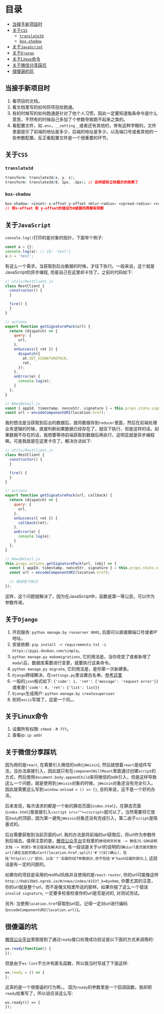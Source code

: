 # 目录

<!-- vim-markdown-toc GFM -->
* [当接手新项目时](#当接手新项目时)
* [关于`CSS`](#关于css)
    * [`translate3d`](#translate3d)
    * [`box-shadow`](#box-shadow)
* [关于`JavaScript`](#关于javascript)
* [关于`Django`](#关于django)
* [关于Linux命令](#关于linux命令)
* [关于微信分享踩坑](#关于微信分享踩坑)
* [很傻逼的坑](#很傻逼的坑)

<!-- vim-markdown-toc -->

## 当接手新项目时

1. 看项目的文档。
2. 看文档里写的如何将项目给跑通。
3. 有的时候写的如何跑通是针对了他个人习惯，因此一定要知道每条命令是什么意思，不然有的时候自己多加了个参数导致跑不起来之类的。
4. 看配置文件，如`.env`，`__setting__`或者还有其他的，带有这种字眼的，文件里面提示了前端的地址是多少，后端的地址是多少。以及端口号或者其他的一些参数配置，反正看配置文件是一个很重要的环节。

## 关于`CSS`

### `translate3d`

```css
transform: translate3d(x, y, z);
transform: translate3d(0, 1px, -2px); // 这样就有立体展示的效果了
```

### `box-shadow`

```css
box-shadow: <inset> x-offset y-offset <blur-radius> <spread-radius> <color>; // <>表示可选的, 模糊半径，伸展半径
// 将x-offset 和 y-offset的值设为0就是四周都有阴影
```

## 关于`JavaScript`

`console.log()`打印的是对象的指针，下面举个例子:

```js
const a = {};
console.log(a); // {b: 'test'}
a.b = 'test';
```

有这么一个需求，当获取到后台数据的时候，才往下执行。一般来说，这个就是JavaScript的异步编程, 但是自己在这里却卡住了。之前的代码如下: 

```js
// utils/RestClient.js
class RestClient {
  constructor() {
  }

  fire() {
  }
}

// actions
export function getSignaturePack(url) {
  return (dispatch) => {
    query: {
      url, 
    },
    onSuccess({ ret }) {
      dispatch({
        at.SET_SIGNATUREPACK,
        ret,
      });
    },
    onError(e) {
      console.log(e);
    }
  };
}

// NewsDetail.js
const { appId, timestamp, nonceStr, signature } = this.props.state.signPackage;
const url = encodeComponentURI(location.href);
```

我的想法是当获取到后台的数据后，就将数据存到`reducer`里面，然后在前端处理业务逻辑的时候，直接判断如果数据已经存在了，就往下执行，但是这样的话，如果数据不存在的话，我想要等待前端获取到数据后再执行，这明显就是异步编程嘛。可是我就是在这里卡住了。解决办法如下:

```js
// utils/RestClient.js
class RestClient {
  constructor() {
  }

  fire() {
  }
}

// actions
export function getSignaturePack(url, callback) {
  return (dispatch) => {
    query: {
      url, 
    },
    onSuccess({ ret }) {
      callback(ret);
    },
    onError(e) {
      console.log(e);
    }
  };
}

// NewsDetail.js
this.props.actions.getSignaturePack(url, (obj) => {
  const { appId, timestamp, nonceStr, signature } = this.props.state.signPackage;
  const url = encodeComponentURI(location.href);
  
  // 继续往下执行
});
```

这样，这个问题就解决了，因为在JavaScript中，函数是第一等公民，可以作为参数传递。

## 关于`Django`

1. 开启服务: `python manage.by runserver 8001`, 后面可以直接跟端口号或者IP地址。
2. 安装依赖: `pip install -r requirements.txt -i https://pypi.douban.com/simple`。
3. `python manage.py makemigrations`, 它的用法是，当你改变了或者新增了`modal`后，数据库需要进行变更，就要执行这条命令。
4. `python manage.py migrate`, 它的用法是，是你第一次新建表。
5. `Django`跨域解决，在`settings.py`里设置白名单。[参考这里](http://www.th7.cn/Program/Python/201606/872434.shtml)
6. 一般的`json`格式如下: `{'code': 1, 'ret': {'message': 'request error'}}`或者是`{'code': 0, 'ret': {'list': list}}`
7. `Django`生成用户: `python manage.by createsuperuser`
8. 别将`ascii`写错了，这是一个坑。。 

## 关于Linux命令

1. 设置所有权限: `chmod -R 777`。
2. 查看ip: `ip addr`

## 关于微信分享踩坑

因为用的是`react`, 在需要引入微信的sdk(`jWeixin`), 然后就想着`react`是组件写法，没办法直接引入，因此就只有在`componentWillMount`里面通过创建`script`的方式，然后使用`document.body.appendChild`来将微信的sdk引入，但是这样导致这么一个问题，就是使用到`jWeixin`对象的时候，`jWeixin`对象还没有完全引入。因此就需要这么写到:`window.onload = () => {}`, 总的来说，这不是一个好的办法。

后来发现，每次请求的都是一个新的静态页面(`index.html`)，在静态页面(`index.html`)里直接引入`<script src=""></script>`就可以了，当然需要将它放在`body`的顶部，因为第一避免`jWeixin`对象还没有完成引入，第二由于`script`是阻塞式的。

后台需要获取到当前页面的url, 我的办法是将前端的url获取后，将url作为参数传到后端去。值得注意的是，[微信公众平台](https://mp.weixin.qq.com/wiki)文档里的`微信网页开发 -> 微信JS-SDK说明文档 -> 附录5-常见错误及解决办法`, 有一段话是关于url的说明的(`确认url是页面完整的url(请在当前页面alert(location.href.split('#')[0])确认)，包括'http(s)://'部分，以及'？'后面的GET参数部分,但不包括'#'hash后面的部分。`), 这段话是有一定的问题的。

如果你的项目是采用的restful风格并且使用的是`react-router`, 你的url可能像这样`http://9ab13bb5.ngrok.io/#/news/index/4153?_k=6yx6me`, 你要尤其的注意，你的url就是整个url，而不是像文档里所说的那样。如果你报了这么一个错误`invalid signature`, 一定要多检查检查你的url是否是对的, 对测试测试。

另外: 当使用`location.href`获取到url后，记得一定对url进行编码(`encodeComponentURI(location.url)`)。

## 很傻逼的坑

[微信公众平台](https://mp.weixin.com/wiki)里面提到了通过`ready`接口处理成功验证是以下面的方式来调用的:

```js
wx.ready(function() {
});
```

但是由于`es-lint`不允许有匿名函数，所以我当时写成了下面这样:

```js
wx.ready = () => {
};
```

这真的是一个很傻逼的行为啊。。 因为`ready`的参数里是一个回调函数，我却把`ready`给重写了，所以说应该这么写:

```
wx.ready(() => {
});
```